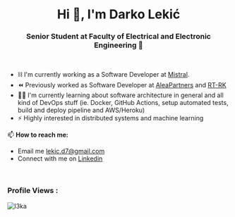 <h1 align="center">Hi 👋, I'm Darko Lekić</h1>
<h3 align="center">Senior Student at Faculty of Electrical and Electronic Engineering 🌟</h3>

<br>

- ⛓ I'm currently working as a Software Developer at [Mistral](https://www.mistral.ba/). 
- ⏪ Previously worked as Software Developer at [AleaPartners](https://aleapartners.io/) and [RT-RK](https://www.rt-rk.com/)
- 👨‍💻 I'm currently learning about software architecture in general and all kind of DevOps stuff (ie. Docker, GitHub Actions, setup automated tests, build and deploy pipeline and AWS/Heroku) 
- ⚡ Highly interested in distributed systems and machine learning 



📫  **How to reach me:**
- Email me lekic.d7@gmail.com
- Connect with me on [Linkedin](https://www.linkedin.com/in/darko-leki%C4%87/) 

<br>

<p align="right">
  <h3>Profile Views :</h3> 
  <img src="https://komarev.com/ghpvc/?username=l3ka&label=Profile%20views&color=0e75b6&style=flat" alt="l3ka" /> 
</p>

<!--
**l3ka/l3ka** is a ✨ _special_ ✨ repository because its `README.md` (this file) appears on your GitHub profile.

Here are some ideas to get you started:

- 🔭 I’m currently working on ...
- 🌱 I’m currently learning ...
- 👯 I’m looking to collaborate on ...
- 🤔 I’m looking for help with ...
- 💬 Ask me about ...
- 📫 How to reach me: ...
- 😄 Pronouns: ...
- ⚡ Fun fact: ...
-->
